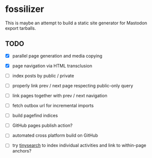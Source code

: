 # fossilizer

This is maybe an attempt to build a static site generator for Mastodon export tarballs.

## TODO

- [x] parallel page generation and media copying
- [x] page navigation via HTML transclusion
- [ ] index posts by public / private
- [ ] properly link prev / next page respecting public-only query
- [ ] link pages together with prev / next navigation
- [ ] fetch outbox url for incremental imports
- [ ] build pagefind indices
- [ ] GitHub pages publish action?
- [ ] automated cross platform build on GitHub
- [ ] try [tinysearch](https://github.com/tinysearch/tinysearch) to index individual activities and link to within-page anchors?

